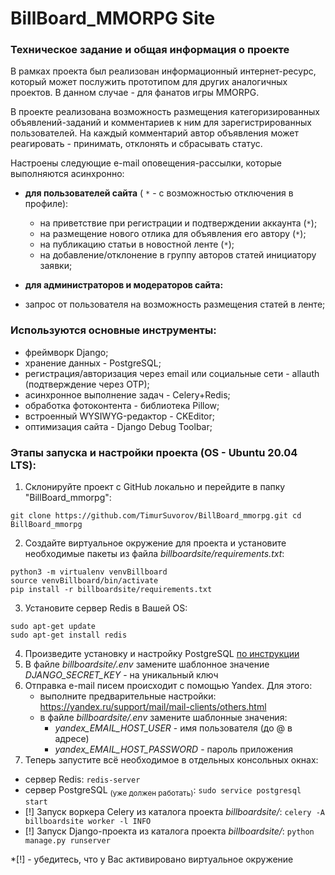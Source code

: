 
# BillBoard_MMORPG Site  
### Техническое задание и общая информация о проекте  
В рамках проекта был реализован информационный интернет-ресурс, который может послужить прототипом для других аналогичных проектов. В данном случае  - для фанатов игры MMORPG.  
  
В проекте реализована возможность размещения категоризированных объявлений-заданий и комментариев к ним для зарегистрированных пользователей. На каждый комментарий автор объявления может реагировать - принимать, отклонять и сбрасывать статус.  
  
Настроены следующие e-mail оповещения-рассылки, которые выполняются асинхронно:  
  
 - **для пользователей сайта** ( `*` - с возможностью отключения в профиле):  
   - на приветствие при регистрации и подтверждении аккаунта (`*`);  
   - на размещение нового отлика для объявления его автору (`*`);  
   - на публикацию статьи в новостной ленте (`*`);  
   - на добавление/отклонение в группу авторов статей инициатору заявки;  
    
 - **для администраторов и модераторов сайта:**  
  - запрос от пользователя на возможность размещения статей в ленте;  
  
### Используются основные инструменты:  
- фреймворк Django;  
- хранение данных -  PostgreSQL;  
- регистрация/авторизация через email или социальные сети - allauth (подтверждение через OTP);  
- асинхронное выполнение задач - Celery+Redis; 
- обработка фотоконтента - библиотека Pillow;
- встроенный WYSIWYG-редактор - CKEditor;
- оптимизация сайта - Django Debug Toolbar;
  
### Этапы запуска и настройки проекта (OS -  Ubuntu 20.04 LTS):  
  
 1. Склонируйте проект с GitHub локально и перейдите в папку "BillBoard_mmorpg":  
```  
git clone https://github.com/TimurSuvorov/BillBoard_mmorpg.git cd BillBoard_mmorpg  
```  
 2. Создайте виртуальное окружение для проекта и установите необходимые пакеты из файла *billboardsite/requirements.txt*:  
```  
python3 -m virtualenv venvBillboard  
source venvBillboard/bin/activate  
pip install -r billboardsite/requirements.txt  
```  
 3. Установите сервер Redis в Вашей OS:  
```  
sudo apt-get update  
sudo apt-get install redis  
```  
 4. Произведите установку и настройку PostgreSQL [по инструкции](https://github.com/TimurSuvorov/BillBoard_mmorpg/blob/master/README_PostgreSQL.md)  
 5. В файле *billboardsite/.env* замените шаблонное значение *DJANGO_SECRET_KEY* - на уникальный ключ  
 6. Отправка e-mail писем происходит с помощью Yandex. Для этого:  
    - выполните предварительные настройки: https://yandex.ru/support/mail/mail-clients/others.html  
    - в файле *billboardsite/.env* замените шаблонные значения:  
       - *yandex_EMAIL_HOST_USER* - имя пользователя (до @ в адресе)  
       - *yandex_EMAIL_HOST_PASSWORD* - пароль приложения  
 7. Теперь запустите всё необходимое в отдельных консольных окнах:  
   - сервер Redis: ```redis-server```  
 - сервер PostgreSQL <sub>(уже должен работать)</sub>: ```sudo service postgresql start```  
 - [!] Запуск воркера Celery из каталога проекта *billboardsite/*: ```celery -A billboardsite worker -l INFO```  
 - [!] Запуск Django-проекта из каталога проекта *billboardsite/*: ```python manage.py runserver```  

*[!] - убедитесь, что у Вас активировано виртуальное окружение